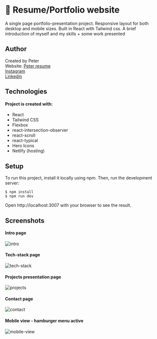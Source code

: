 # 💼 Resume/Portfolio website
A single page portfolio-presentation project. Responsive layout for both desktop and mobile sizes. Built in React with Tailwind css. A brief introduction of myself and my skills + some work presented

## Author

Created by Peter<br />
Website: [Peter resume](https://peter-portfolio-app.netlify.app/) <br />
[Instagram](https://www.instagram.com/petee_10/)<br />
[Linkedin](https://www.linkedin.com/in/peter-eriksson-13b8b1120/)

## Technologies

#### Project is created with:

- React
- Tailwind CSS
- Flexbox
- react-intersection-observer
- react-scroll
- react-typical
- Hero Icons
- Netlify (hosting)

## Setup

To run this project, install it locally using npm. Then, run the development server:

```
$ npm install
$ npm run dev
```
Open http://localhost:3007 with your browser to see the result.

## Screenshots
#### Intro page 
![intro](https://user-images.githubusercontent.com/17027312/166433485-47389d33-8d9e-4f07-9a1e-47a5f3e8165e.png)

#### Tech-stack page 
![tech-stack](https://user-images.githubusercontent.com/17027312/166433538-2e195c3a-ecd2-4dd6-9e67-441033e58eef.png)

#### Projects presentation page 
![projects](https://user-images.githubusercontent.com/17027312/166433594-2443ff53-120b-429f-b2b0-47677ebbbc37.png)

#### Contact page 
![contact](https://user-images.githubusercontent.com/17027312/166433619-a3df9a54-5dc3-4461-b918-d77daaf0e3be.png)

#### Mobile view - hamburger menu active
![mobile-view](https://user-images.githubusercontent.com/17027312/166434126-484bdd1a-f15b-4b71-a2a7-b6efe71963af.png)

